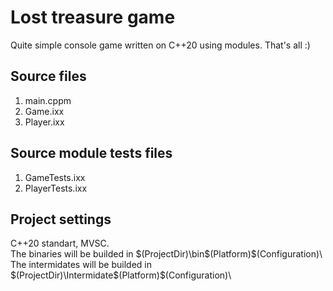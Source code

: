 # Lost treasure game

Quite simple console game written on C++20 using modules.
That's all :)

## Source files
1. main.cppm
2. Game.ixx
3. Player.ixx

## Source module tests files
1. GameTests.ixx
2. PlayerTests.ixx

## Project settings
C++20 standart, MVSC.  
The binaries will be builded in $(ProjectDir)\bin\$(Platform)\$(Configuration)\  
The intermidates will be builded in $(ProjectDir)\Intermidate\$(Platform)\$(Configuration)\  